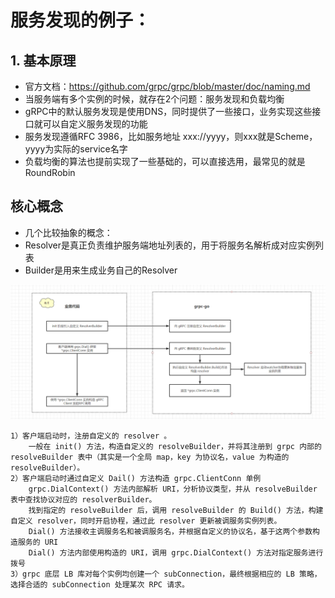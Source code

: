 # 服务发现的例子：

## 1. 基本原理
* 官方文档：https://github.com/grpc/grpc/blob/master/doc/naming.md
* 当服务端有多个实例的时候，就存在2个问题：服务发现和负载均衡
* gRPC中的默认服务发现是使用DNS，同时提供了一些接口，业务实现这些接口就可以自定义服务发现的功能
* 服务发现遵循RFC 3986，比如服务地址 xxx://yyyy，则xxx就是Scheme，yyyy为实际的service名字
* 负载均衡的算法也提前实现了一些基础的，可以直接选用，最常见的就是RoundRobin



## 核心概念
* 几个比较抽象的概念：
* Resolver是真正负责维护服务端地址列表的，用于将服务名解析成对应实例列表
* Builder是用来生成业务自己的Resolver


![avatar](img/name-resolver.png)


```
1）客户端启动时，注册自定义的 resolver 。
    一般在 init() 方法，构造自定义的 resolveBuilder，并将其注册到 grpc 内部的 resolveBuilder 表中（其实是一个全局 map，key 为协议名，value 为构造的 resolveBuilder）。
2）客户端启动时通过自定义 Dail() 方法构造 grpc.ClientConn 单例
    grpc.DialContext() 方法内部解析 URI，分析协议类型，并从 resolveBuilder 表中查找协议对应的 resolverBuilder。
    找到指定的 resolveBuilder 后，调用 resolveBuilder 的 Build() 方法，构建自定义 resolver，同时开启协程，通过此 resolver 更新被调服务实例列表。
    Dial() 方法接收主调服务名和被调服务名，并根据自定义的协议名，基于这两个参数构造服务的 URI
    Dial() 方法内部使用构造的 URI，调用 grpc.DialContext() 方法对指定服务进行拨号
3）grpc 底层 LB 库对每个实例均创建一个 subConnection，最终根据相应的 LB 策略，选择合适的 subConnection 处理某次 RPC 请求。
```
